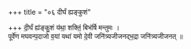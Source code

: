 +++
title = "०६ दीर्घं ह्यङ्कुशं"

+++
दी॒र्घं ह्य॑ङ्कु॒शं य॑था॒ शक्तिं॒ बिभ॑र्षि मन्तुमः ।  
पूर्वे॑ण मघवन्प॒दाजो व॒यां यथा॑ यमो दे॒वी जनि॑त्र्यजीजनद्भ॒द्रा जनि॑त्र्यजीजनत् ॥